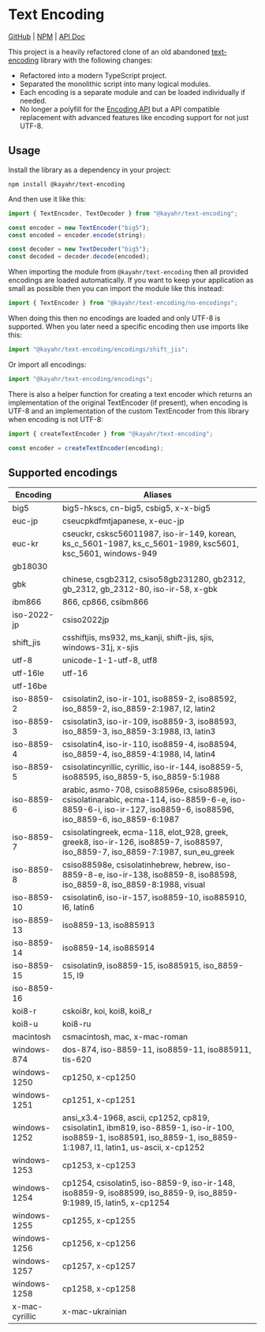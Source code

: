 Text Encoding
=============

[GitHub] | [NPM] | [API Doc]

This project is a heavily refactored clone of an old abandoned [text-encoding](https://github.com/inexorabletash/text-encoding/) library with the following changes:

* Refactored into a modern TypeScript project.
* Separated the monolithic script into many logical modules.
* Each encoding is a separate module and can be loaded individually if needed.
* No longer a polyfill for the [Encoding API](https://developer.mozilla.org/en-US/docs/Web/API/Encoding_API) but a API compatible replacement with advanced features like encoding support for not just UTF-8.

Usage
-----

Install the library as a dependency in your project:

```
npm install @kayahr/text-encoding
```

And then use it like this:

```typescript
import { TextEncoder, TextDecoder } from "@kayahr/text-encoding";

const encoder = new TextEncoder("big5");
const encoded = encoder.encode(string);

const decoder = new TextDecoder("big5");
const decoded = decoder.decode(encoded);
```

When importing the module from `@kayahr/text-encoding` then all provided encodings are loaded automatically. If you want to keep your application as small as possible then you can import the module like this instead:

```typescript
import { TextEncoder } from "@kayahr/text-encoding/no-encodings";
```

When doing this then no encodings are loaded and only UTF-8 is supported. When you later need a specific encoding then use imports like this:

```typescript
import "@kayahr/text-encoding/encodings/shift_jis";
```

Or import all encodings:

```typescript
import "@kayahr/text-encoding/encodings";
```

There is also a helper function for creating a text encoder which returns an implementation of the original TextEncoder (if present), when encoding is UTF-8 and an implementation of the custom TextEncoder from this library when encoding is not UTF-8:

```typescript
import { createTextEncoder } from "@kayahr/text-encoding";

const encoder = createTextEncoder(encoding);
```

Supported encodings
-------------------

| Encoding       | Aliases
|----------------|-----------------------------------------------------------------------------------------------------
| big5           | big5-hkscs, cn-big5, csbig5, x-x-big5
| euc-jp         | cseucpkdfmtjapanese, x-euc-jp
| euc-kr         | cseuckr, csksc56011987, iso-ir-149, korean, ks_c_5601-1987, ks_c_5601-1989, ksc5601, ksc_5601, windows-949
| gb18030        |
| gbk            | chinese, csgb2312, csiso58gb231280, gb2312, gb_2312, gb_2312-80, iso-ir-58, x-gbk
| ibm866         | 866, cp866, csibm866
| iso-2022-jp    | csiso2022jp
| shift_jis      | csshiftjis, ms932, ms_kanji, shift-jis, sjis, windows-31j, x-sjis
| utf-8          | unicode-1-1-utf-8, utf8
| utf-16le       | utf-16
| utf-16be       |
| iso-8859-2     | csisolatin2, iso-ir-101, iso8859-2, iso88592, iso_8859-2, iso_8859-2:1987, l2, latin2
| iso-8859-3     | csisolatin3, iso-ir-109, iso8859-3, iso88593, iso_8859-3, iso_8859-3:1988, l3, latin3
| iso-8859-4     | csisolatin4, iso-ir-110, iso8859-4, iso88594, iso_8859-4, iso_8859-4:1988, l4, latin4
| iso-8859-5     | csisolatincyrillic, cyrillic, iso-ir-144, iso8859-5, iso88595, iso_8859-5, iso_8859-5:1988
| iso-8859-6     | arabic, asmo-708, csiso88596e, csiso88596i, csisolatinarabic, ecma-114, iso-8859-6-e, iso-8859-6-i, iso-ir-127, iso8859-6, iso88596, iso_8859-6, iso_8859-6:1987
| iso-8859-7     | csisolatingreek, ecma-118, elot_928, greek, greek8, iso-ir-126, iso8859-7, iso88597, iso_8859-7, iso_8859-7:1987, sun_eu_greek
| iso-8859-8     | csiso88598e, csisolatinhebrew, hebrew, iso-8859-8-e, iso-ir-138, iso8859-8, iso88598, iso_8859-8, iso_8859-8:1988, visual
| iso-8859-10    | csisolatin6, iso-ir-157, iso8859-10, iso885910, l6, latin6
| iso-8859-13    | iso8859-13, iso885913
| iso-8859-14    | iso8859-14, iso885914
| iso-8859-15    | csisolatin9, iso8859-15, iso885915, iso_8859-15, l9
| iso-8859-16    |
| koi8-r         | cskoi8r, koi, koi8, koi8_r
| koi8-u         | koi8-ru
| macintosh      | csmacintosh, mac, x-mac-roman
| windows-874    | dos-874, iso-8859-11, iso8859-11, iso885911, tis-620
| windows-1250   | cp1250, x-cp1250
| windows-1251   | cp1251, x-cp1251
| windows-1252   | ansi_x3.4-1968, ascii, cp1252, cp819, csisolatin1, ibm819, iso-8859-1, iso-ir-100, iso8859-1, iso88591, iso_8859-1, iso_8859-1:1987, l1, latin1, us-ascii, x-cp1252
| windows-1253   | cp1253, x-cp1253
| windows-1254   | cp1254, csisolatin5, iso-8859-9, iso-ir-148, iso8859-9, iso88599, iso_8859-9, iso_8859-9:1989, l5, latin5, x-cp1254
| windows-1255   | cp1255, x-cp1255
| windows-1256   | cp1256, x-cp1256
| windows-1257   | cp1257, x-cp1257
| windows-1258   | cp1258, x-cp1258
| x-mac-cyrillic | x-mac-ukrainian

[API Doc]: https://kayahr.github.io/text-encoding/
[GitHub]: https://github.com/kayahr/text-encoding
[NPM]: https://www.npmjs.com/package/@kayahr/text-encoding

